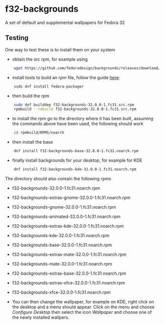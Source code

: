# f32-backgrounds
A set of default and supplemental wallpapers for Fedora 32

## Testing

One way to test these is to install them on your system
* obtain the src rpm, for example using
```bash
    wget https://github.com/fedoradesign/backgrounds/releases/download/v32.0.0/f32-backgrounds-32.0.0-1.fc31.src.rpm
```
* install tools to build an rpm file, follow the guide [here](https://fedoramagazine.org/how-rpm-packages-are-made-the-source-rpm/):
```bash
    sudo dnf install fedora-packager
```    
* then build the rpm
```bash
    sudo dnf builddep f32-backgrounds-32.0.0-1.fc31.src.rpm
    rpmbuild --rebuild f32-backgrounds-32.0.0-1.fc31.src.rpm
```
* to install the rpm go to the directory where it has been built, assuming the commands above have been used, the following should work
```bash
    cd rpmbuild/RPMS/noarch
```
* then install the base
```bash    
    dnf install f32-backgrounds-base-32.0.0-1.fc31.noarch.rpm
```
* finally install backgrounds for your desktop, for example for KDE 
```bash
    dnf install f32-backgrounds-kde-32.0.0-1.fc31.noarch.rpm
```

The directory should also contain the following rpms

   * f32-backgrounds-32.0.0-1.fc31.noarch.rpm
   * f32-backgrounds-extras-gnome-32.0.0-1.fc31.noarch.rpm
   * f32-backgrounds-gnome-32.0.0-1.fc31.noarch.rpm
   * f32-backgrounds-animated-32.0.0-1.fc31.noarch.rpm
   * f32-backgrounds-extras-kde-32.0.0-1.fc31.noarch.rpm
   * f32-backgrounds-kde-32.0.0-1.fc31.noarch.rpm
   * f32-backgrounds-base-32.0.0-1.fc31.noarch.rpm
   * f32-backgrounds-extras-mate-32.0.0-1.fc31.noarch.rpm
   * f32-backgrounds-mate-32.0.0-1.fc31.noarch.rpm
   * f32-backgrounds-extras-base-32.0.0-1.fc31.noarch.rpm
   * f32-backgrounds-extras-xfce-32.0.0-1.fc31.noarch.rpm
   * f32-backgrounds-xfce-32.0.0-1.fc31.noarch.rpm

* You can then change the wallpaper, for example on KDE, right click on the desktop and a menu should appear. Click on the menu and choose *Configure Desktop* then select the icon *Wallpaper* and choose one of the newly installed wallpers.
   
